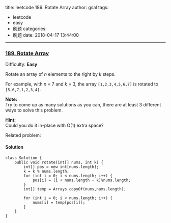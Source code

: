 title: leetcode 189. Rotate Array
author: gsal
tags:
  - leetcode
  - easy
  - 刷题
categories:
  - 刷题
date: 2018-04-17 13:44:00
---
### [189\. Rotate Array](https://leetcode.com/problems/rotate-array/description/)

Difficulty: **Easy**



Rotate an array of _n_ elements to the right by _k_ steps.

For example, with _n_ = 7 and _k_ = 3, the array `[1,2,3,4,5,6,7]` is rotated to `[5,6,7,1,2,3,4]`.

**Note:**  
Try to come up as many solutions as you can, there are at least 3 different ways to solve this problem.

**Hint:**  
Could you do it in-place with O(1) extra space?

Related problem:



#### Solution
```
class Solution {
    public void rotate(int[] nums, int k) {
        int[] pos = new int[nums.length];
        k = k % nums.length;
        for (int i = 0; i < nums.length; i++) {
            pos[i] = (i + nums.length - k)%nums.length;
        }
        int[] temp = Arrays.copyOf(nums,nums.length);
         
        for (int i = 0; i < nums.length; i++) {
            nums[i] = temp[pos[i]];
        }
    }
}
```